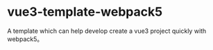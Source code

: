 # vue3-template-webpack5
A template which can help develop create a vue3 project quickly with webpack5。
